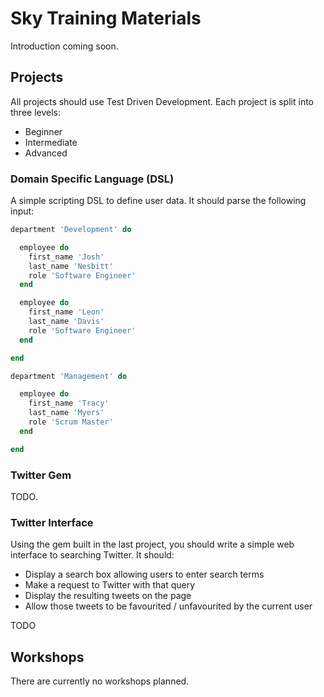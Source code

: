 # Sky Training Materials

Introduction coming soon.


## Projects

All projects should use Test Driven Development. Each project is split into three levels:

* Beginner
* Intermediate
* Advanced


### Domain Specific Language (DSL)

A simple scripting DSL to define user data. It should parse the following input:

```ruby
department 'Development' do

  employee do
    first_name 'Josh'
    last_name 'Nesbitt'
    role 'Software Engineer'
  end

  employee do
    first_name 'Leon'
    last_name 'Davis'
    role 'Software Engineer'
  end

end

department 'Management' do

  employee do
    first_name 'Tracy'
    last_name 'Myers'
    role 'Scrum Master'
  end

end
```


### Twitter Gem

TODO.


### Twitter Interface

Using the gem built in the last project, you should write a simple web interface to searching Twitter. It should:

* Display a search box allowing users to enter search terms
* Make a request to Twitter with that query
* Display the resulting tweets on the page
* Allow those tweets to be favourited / unfavourited by the current user

TODO


## Workshops

There are currently no workshops planned.

